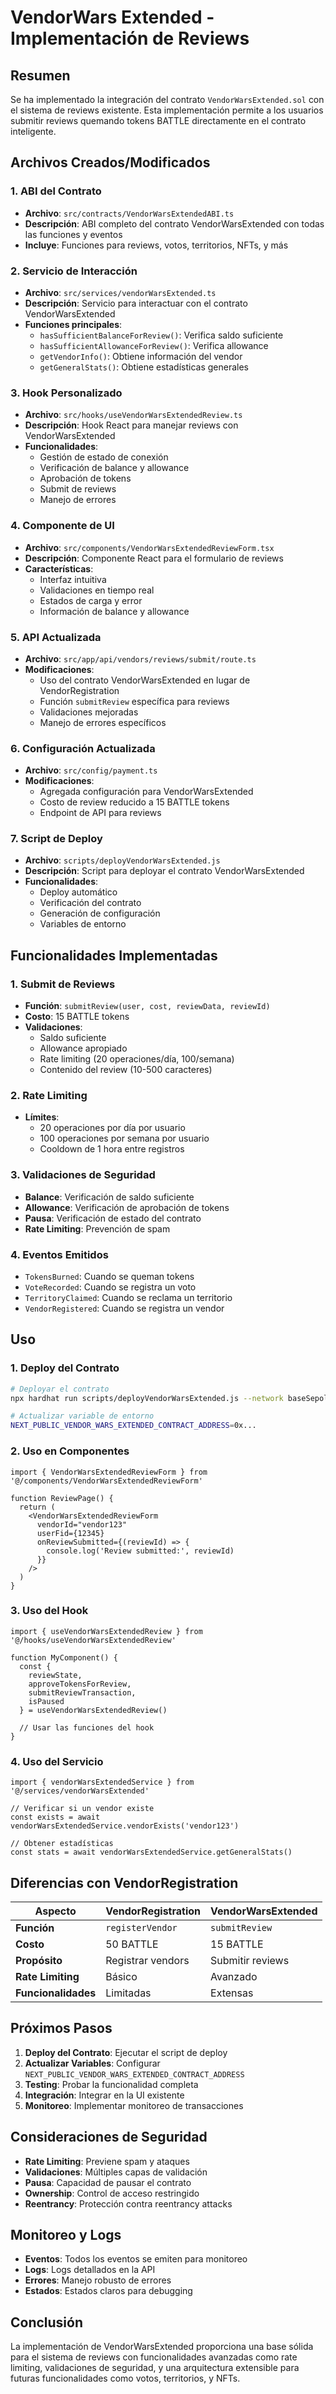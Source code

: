 # VendorWars Extended - Implementación de Reviews

## Resumen

Se ha implementado la integración del contrato `VendorWarsExtended.sol` con el sistema de reviews existente. Esta implementación permite a los usuarios submitir reviews quemando tokens BATTLE directamente en el contrato inteligente.

## Archivos Creados/Modificados

### 1. ABI del Contrato
- **Archivo**: `src/contracts/VendorWarsExtendedABI.ts`
- **Descripción**: ABI completo del contrato VendorWarsExtended con todas las funciones y eventos
- **Incluye**: Funciones para reviews, votos, territorios, NFTs, y más

### 2. Servicio de Interacción
- **Archivo**: `src/services/vendorWarsExtended.ts`
- **Descripción**: Servicio para interactuar con el contrato VendorWarsExtended
- **Funciones principales**:
  - `hasSufficientBalanceForReview()`: Verifica saldo suficiente
  - `hasSufficientAllowanceForReview()`: Verifica allowance
  - `getVendorInfo()`: Obtiene información del vendor
  - `getGeneralStats()`: Obtiene estadísticas generales

### 3. Hook Personalizado
- **Archivo**: `src/hooks/useVendorWarsExtendedReview.ts`
- **Descripción**: Hook React para manejar reviews con VendorWarsExtended
- **Funcionalidades**:
  - Gestión de estado de conexión
  - Verificación de balance y allowance
  - Aprobación de tokens
  - Submit de reviews
  - Manejo de errores

### 4. Componente de UI
- **Archivo**: `src/components/VendorWarsExtendedReviewForm.tsx`
- **Descripción**: Componente React para el formulario de reviews
- **Características**:
  - Interfaz intuitiva
  - Validaciones en tiempo real
  - Estados de carga y error
  - Información de balance y allowance

### 5. API Actualizada
- **Archivo**: `src/app/api/vendors/reviews/submit/route.ts`
- **Modificaciones**:
  - Uso del contrato VendorWarsExtended en lugar de VendorRegistration
  - Función `submitReview` específica para reviews
  - Validaciones mejoradas
  - Manejo de errores específicos

### 6. Configuración Actualizada
- **Archivo**: `src/config/payment.ts`
- **Modificaciones**:
  - Agregada configuración para VendorWarsExtended
  - Costo de review reducido a 15 BATTLE tokens
  - Endpoint de API para reviews

### 7. Script de Deploy
- **Archivo**: `scripts/deployVendorWarsExtended.js`
- **Descripción**: Script para deployar el contrato VendorWarsExtended
- **Funcionalidades**:
  - Deploy automático
  - Verificación del contrato
  - Generación de configuración
  - Variables de entorno

## Funcionalidades Implementadas

### 1. Submit de Reviews
- **Función**: `submitReview(user, cost, reviewData, reviewId)`
- **Costo**: 15 BATTLE tokens
- **Validaciones**:
  - Saldo suficiente
  - Allowance apropiado
  - Rate limiting (20 operaciones/día, 100/semana)
  - Contenido del review (10-500 caracteres)

### 2. Rate Limiting
- **Límites**:
  - 20 operaciones por día por usuario
  - 100 operaciones por semana por usuario
  - Cooldown de 1 hora entre registros

### 3. Validaciones de Seguridad
- **Balance**: Verificación de saldo suficiente
- **Allowance**: Verificación de aprobación de tokens
- **Pausa**: Verificación de estado del contrato
- **Rate Limiting**: Prevención de spam

### 4. Eventos Emitidos
- `TokensBurned`: Cuando se queman tokens
- `VoteRecorded`: Cuando se registra un voto
- `TerritoryClaimed`: Cuando se reclama un territorio
- `VendorRegistered`: Cuando se registra un vendor

## Uso

### 1. Deploy del Contrato
```bash
# Deployar el contrato
npx hardhat run scripts/deployVendorWarsExtended.js --network baseSepolia

# Actualizar variable de entorno
NEXT_PUBLIC_VENDOR_WARS_EXTENDED_CONTRACT_ADDRESS=0x...
```

### 2. Uso en Componentes
```tsx
import { VendorWarsExtendedReviewForm } from '@/components/VendorWarsExtendedReviewForm'

function ReviewPage() {
  return (
    <VendorWarsExtendedReviewForm
      vendorId="vendor123"
      userFid={12345}
      onReviewSubmitted={(reviewId) => {
        console.log('Review submitted:', reviewId)
      }}
    />
  )
}
```

### 3. Uso del Hook
```tsx
import { useVendorWarsExtendedReview } from '@/hooks/useVendorWarsExtendedReview'

function MyComponent() {
  const {
    reviewState,
    approveTokensForReview,
    submitReviewTransaction,
    isPaused
  } = useVendorWarsExtendedReview()

  // Usar las funciones del hook
}
```

### 4. Uso del Servicio
```tsx
import { vendorWarsExtendedService } from '@/services/vendorWarsExtended'

// Verificar si un vendor existe
const exists = await vendorWarsExtendedService.vendorExists('vendor123')

// Obtener estadísticas
const stats = await vendorWarsExtendedService.getGeneralStats()
```

## Diferencias con VendorRegistration

| Aspecto | VendorRegistration | VendorWarsExtended |
|---------|-------------------|-------------------|
| **Función** | `registerVendor` | `submitReview` |
| **Costo** | 50 BATTLE | 15 BATTLE |
| **Propósito** | Registrar vendors | Submitir reviews |
| **Rate Limiting** | Básico | Avanzado |
| **Funcionalidades** | Limitadas | Extensas |

## Próximos Pasos

1. **Deploy del Contrato**: Ejecutar el script de deploy
2. **Actualizar Variables**: Configurar `NEXT_PUBLIC_VENDOR_WARS_EXTENDED_CONTRACT_ADDRESS`
3. **Testing**: Probar la funcionalidad completa
4. **Integración**: Integrar en la UI existente
5. **Monitoreo**: Implementar monitoreo de transacciones

## Consideraciones de Seguridad

- **Rate Limiting**: Previene spam y ataques
- **Validaciones**: Múltiples capas de validación
- **Pausa**: Capacidad de pausar el contrato
- **Ownership**: Control de acceso restringido
- **Reentrancy**: Protección contra reentrancy attacks

## Monitoreo y Logs

- **Eventos**: Todos los eventos se emiten para monitoreo
- **Logs**: Logs detallados en la API
- **Errores**: Manejo robusto de errores
- **Estados**: Estados claros para debugging

## Conclusión

La implementación de VendorWarsExtended proporciona una base sólida para el sistema de reviews con funcionalidades avanzadas como rate limiting, validaciones de seguridad, y una arquitectura extensible para futuras funcionalidades como votos, territorios, y NFTs.
